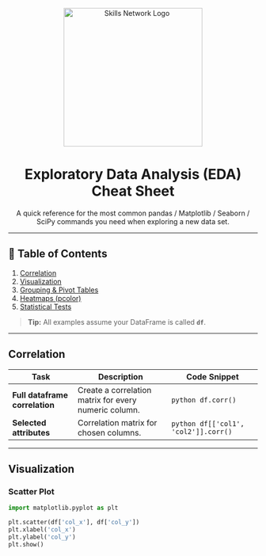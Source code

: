 <p align="center">
  <a href="https://skills.network" target="_blank">
    <img src="https://cf-courses-data.s3.us.cloud-object-storage.appdomain.cloud/assets/logos/SN_web_lightmode.png" width="280" alt="Skills Network Logo">
  </a>
</p>

<h1 align="center">Exploratory Data Analysis (EDA) Cheat Sheet</h1>
<p align="center">
  A quick reference for the most common pandas / Matplotlib / Seaborn /
  SciPy commands you need when exploring a new data set.
</p>

---

## 📑 Table of Contents
1. [Correlation](#correlation)
2. [Visualization](#visualization)
3. [Grouping & Pivot Tables](#grouping--pivot-tables)
4. [Heatmaps (pcolor)](#heatmaps-pcolor)
5. [Statistical Tests](#statistical-tests)

> **Tip:** All examples assume your DataFrame is called **`df`**.

---

## Correlation

| Task | Description | Code Snippet |
|------|-------------|-------------|
| **Full dataframe correlation** | Create a correlation matrix for every numeric column. | ```python df.corr() ``` |
| **Selected attributes** | Correlation matrix for chosen columns. | ```python df[['col1', 'col2']].corr() ``` |

---

## Visualization

### Scatter Plot
```python
import matplotlib.pyplot as plt

plt.scatter(df['col_x'], df['col_y'])
plt.xlabel('col_x')
plt.ylabel('col_y')
plt.show()
